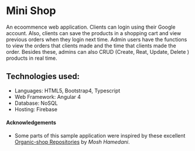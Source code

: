 # Mini Shop

An ecoommence web application. Clients can login using their Google account. Also, clients can save the products in a shopping cart and view previous orders when they login next time. Admin users have the functions to view the orders that clients made and the time that clients made the order. Besides these, admins can also CRUD (Create, Reat, Update, Delete ) products in real time.



## Technologies used:

- Languages: HTML5, Bootstrap4, Typescript
- Web Framework: Angular 4
- Database: NoSQL
- Hosting: Firebase



#### Acknowledgements

* Some parts of this sample application were inspired by these excellent
  [Organic-shop Repositories](https://github.com/mosh-hamedani/organic-shop) by *Mosh Hamedani*.
